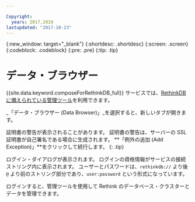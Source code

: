 ```yaml
---

Copyright:
  years: 2017,2018
lastupdated: "2017-10-23"
---
```


{:new_window: target="_blank"}
{:shortdesc: .shortdesc}
{:screen: .screen}
{:codeblock: .codeblock}
{:pre: .pre}
{:tip: .tip}

# データ・ブラウザー

{{site.data.keyword.composeForRethinkDB_full}} サービスでは、[RethinkDB に備えられている管理ツール](https://www.rethinkdb.com/docs/administration-tools/)を利用できます。

_「データ・ブラウザー (Data Browser)」_を選択すると、新しいタブが開きます。

証明書の警告が表示されることがあります。 証明書の警告は、サーバーの SSL 証明書が自己署名である場合に生成されます。 **「例外の追加 (Add Exception)」**をクリックして続行します。
{: .tip}

ログイン・ダイアログが表示されます。 ログインの資格情報がサービスの接続ストリング内に表示されます。 ユーザーとパスワードは、`rethinkdb://` より後 `@` より前のストリング部分であり、`user:password` という形式になっています。

ログインすると、管理ツールを使用して Rethink のデータベース・クラスターとデータを管理できます。 
